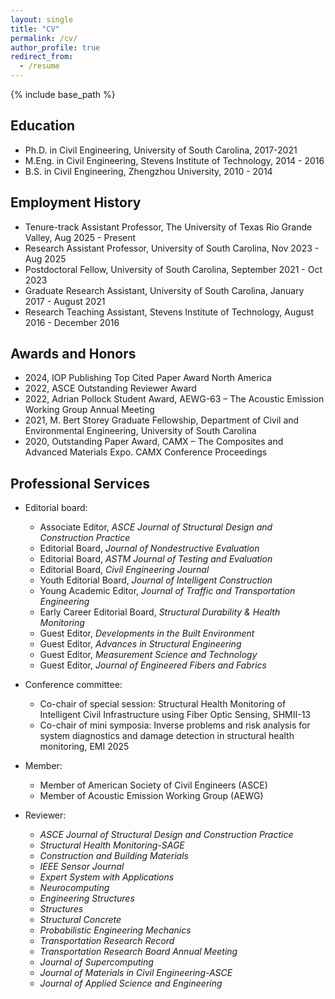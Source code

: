 ```yaml
---
layout: single
title: "CV"
permalink: /cv/
author_profile: true
redirect_from:
  - /resume
---
```


{% include base_path %}


Education
------
* Ph.D. in Civil Engineering, University of South Carolina, 2017-2021 
* M.Eng. in Civil Engineering, Stevens Institute of Technology, 2014 - 2016
* B.S. in Civil Engineering, Zhengzhou University, 2010 - 2014


Employment History 
------
* Tenure-track Assistant Professor, The University of Texas Rio Grande Valley, Aug 2025 - Present 
* Research Assistant Professor, University of South Carolina, Nov 2023 - Aug 2025 
* Postdoctoral Fellow, University of South Carolina, September 2021 - Oct 2023
* Graduate Research Assistant, University of South Carolina, January 2017 - August 2021 
* Research Teaching Assistant, Stevens Institute of Technology, August 2016 - December 2016 


Awards and Honors 
------
* 2024, IOP Publishing Top Cited Paper Award North America
* 2022, ASCE Outstanding Reviewer Award
* 2022, Adrian Pollock Student Award, AEWG-63 – The Acoustic Emission Working Group Annual Meeting
* 2021, M. Bert Storey Graduate Fellowship, Department of Civil and Environmental Engineering, University of South Carolina
* 2020, Outstanding Paper Award, CAMX – The Composites and Advanced Materials Expo. CAMX Conference Proceedings

  
Professional Services 
------
* Editorial board:
   * Associate Editor, *ASCE Journal of Structural Design and Construction Practice*
   * Editorial Board, *Journal of Nondestructive Evaluation*
   * Editorial Board, *ASTM Journal of Testing and Evaluation*
   * Editorial Board, *Civil Engineering Journal* 
   * Youth Editorial Board, *Journal of Intelligent Construction*
   * Young Academic Editor, *Journal of Traffic and Transportation Engineering* 
   * Early Career Editorial Board, *Structural Durability & Health Monitoring*
   * Guest Editor, *Developments in the Built Environment* 
   * Guest Editor, *Advances in Structural Engineering* 
   * Guest Editor, *Measurement Science and Technology*
   * Guest Editor, *Journal of Engineered Fibers and Fabrics*
  
* Conference committee:
   * Co-chair of special session: Structural Health Monitoring of Intelligent Civil Infrastructure using Fiber Optic Sensing, SHMII-13
   * Co-chair of mini symposia: Inverse problems and risk analysis for system diagnostics and damage detection in structural health monitoring, EMI 2025
   
* Member:
   * Member of American Society of Civil Engineers (ASCE)
   * Member of Acoustic Emission Working Group (AEWG)

* Reviewer: 
   * *ASCE Journal of Structural Design and Construction Practice*
   * *Structural Health Monitoring-SAGE*
   * *Construction and Building Materials*
   * *IEEE Sensor Journal*
   * *Expert System with Applications*
   * *Neurocomputing*
   * *Engineering Structures*
   * *Structures*
   * *Structural Concrete*
   * *Probabilistic Engineering Mechanics*
   * *Transportation Research Record*
   * *Transportation Research Board Annual Meeting*
   * *Journal of Supercomputing*
   * *Journal of Materials in Civil Engineering-ASCE*
   * *Journal of Applied Science and Engineering*





